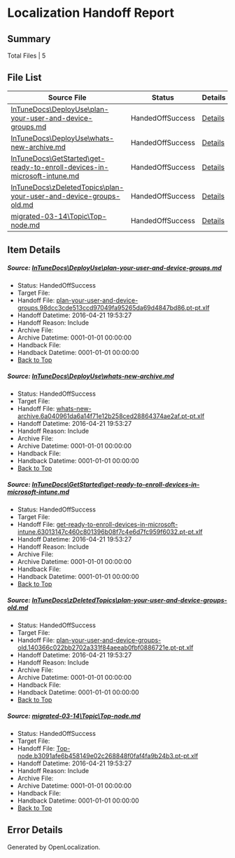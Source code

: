 # <a name='report-top'></a> Localization Handoff Report

## Summary
 Total Files | 5

## File List
 Source File | Status | Details 
 ----------- | ------ | ------- 
 [InTuneDocs\DeployUse\plan-your-user-and-device-groups.md](https://github.com/Microsoft/IntuneDocs-pr/blob/03896270f3c0e48e445d6df1c8846d0cf0b4571f/InTuneDocs/DeployUse/plan-your-user-and-device-groups.md) | HandedOffSuccess | [Details](#6983853d4cd548473e66053fc3335ad0cbaf03b0242)
 [InTuneDocs\DeployUse\whats-new-archive.md](https://github.com/Microsoft/IntuneDocs-pr/blob/03896270f3c0e48e445d6df1c8846d0cf0b4571f/InTuneDocs/DeployUse/whats-new-archive.md) | HandedOffSuccess | [Details](#0625d00583e3778c808746d2938344349dcc9a1e290)
 [InTuneDocs\GetStarted\get-ready-to-enroll-devices-in-microsoft-intune.md](https://github.com/Microsoft/IntuneDocs-pr/blob/03896270f3c0e48e445d6df1c8846d0cf0b4571f/InTuneDocs/GetStarted/get-ready-to-enroll-devices-in-microsoft-intune.md) | HandedOffSuccess | [Details](#c34ffe0a1881b8b1c3f2cf453b76ee8c5fe9173a507)
 [InTuneDocs\zDeletedTopics\plan-your-user-and-device-groups-old.md](https://github.com/Microsoft/IntuneDocs-pr/blob/03896270f3c0e48e445d6df1c8846d0cf0b4571f/InTuneDocs/zDeletedTopics/plan-your-user-and-device-groups-old.md) | HandedOffSuccess | [Details](#c69e2b425499d554a9b12d5154f6be19894ea8ed1496)
 [migrated-03-14\Topic\Top-node.md](https://github.com/Microsoft/IntuneDocs-pr/blob/109448161b2c13bc2c5ef6ea43b01b4a84dc0853/migrated-03-14/Topic/Top-node.md) | HandedOffSuccess | [Details](#ddb5382863438558c6f979c03c261bb061b3de5a2211)

## Item Details
##### <a name='6983853d4cd548473e66053fc3335ad0cbaf03b0242'></a> Source: [InTuneDocs\DeployUse\plan-your-user-and-device-groups.md](https://github.com/Microsoft/IntuneDocs-pr/blob/03896270f3c0e48e445d6df1c8846d0cf0b4571f/InTuneDocs/DeployUse/plan-your-user-and-device-groups.md)
* Status: HandedOffSuccess
* Target File: 
* Handoff File: [plan-your-user-and-device-groups.98dcc3cde513ccd97049fa95265da69d4847bd86.pt-pt.xlf](https://github.com/Microsoft/EM.handoff/blob/c823aaae13924156357a89727b6a4cd9563b3f09/ol-handoff/Microsoft/IntuneDocs-pr.pt-pt/master/plan-your-user-and-device-groups.98dcc3cde513ccd97049fa95265da69d4847bd86.pt-pt.xlf)
* Handoff Datetime: 2016-04-21 19:53:27
* Handoff Reason: Include
* Archive File: 
* Archive Datetime: 0001-01-01 00:00:00
* Handback File: 
* Handback Datetime: 0001-01-01 00:00:00
* [Back to Top](#report-top)

##### <a name='0625d00583e3778c808746d2938344349dcc9a1e290'></a> Source: [InTuneDocs\DeployUse\whats-new-archive.md](https://github.com/Microsoft/IntuneDocs-pr/blob/03896270f3c0e48e445d6df1c8846d0cf0b4571f/InTuneDocs/DeployUse/whats-new-archive.md)
* Status: HandedOffSuccess
* Target File: 
* Handoff File: [whats-new-archive.6a040961da6a14f71e12b258ced28864374ae2af.pt-pt.xlf](https://github.com/Microsoft/EM.handoff/blob/c823aaae13924156357a89727b6a4cd9563b3f09/ol-handoff/Microsoft/IntuneDocs-pr.pt-pt/master/whats-new-archive.6a040961da6a14f71e12b258ced28864374ae2af.pt-pt.xlf)
* Handoff Datetime: 2016-04-21 19:53:27
* Handoff Reason: Include
* Archive File: 
* Archive Datetime: 0001-01-01 00:00:00
* Handback File: 
* Handback Datetime: 0001-01-01 00:00:00
* [Back to Top](#report-top)

##### <a name='c34ffe0a1881b8b1c3f2cf453b76ee8c5fe9173a507'></a> Source: [InTuneDocs\GetStarted\get-ready-to-enroll-devices-in-microsoft-intune.md](https://github.com/Microsoft/IntuneDocs-pr/blob/03896270f3c0e48e445d6df1c8846d0cf0b4571f/InTuneDocs/GetStarted/get-ready-to-enroll-devices-in-microsoft-intune.md)
* Status: HandedOffSuccess
* Target File: 
* Handoff File: [get-ready-to-enroll-devices-in-microsoft-intune.63013147c460c801396b08f7c4e6d7fc959f6032.pt-pt.xlf](https://github.com/Microsoft/EM.handoff/blob/c823aaae13924156357a89727b6a4cd9563b3f09/ol-handoff/Microsoft/IntuneDocs-pr.pt-pt/master/get-ready-to-enroll-devices-in-microsoft-intune.63013147c460c801396b08f7c4e6d7fc959f6032.pt-pt.xlf)
* Handoff Datetime: 2016-04-21 19:53:27
* Handoff Reason: Include
* Archive File: 
* Archive Datetime: 0001-01-01 00:00:00
* Handback File: 
* Handback Datetime: 0001-01-01 00:00:00
* [Back to Top](#report-top)

##### <a name='c69e2b425499d554a9b12d5154f6be19894ea8ed1496'></a> Source: [InTuneDocs\zDeletedTopics\plan-your-user-and-device-groups-old.md](https://github.com/Microsoft/IntuneDocs-pr/blob/03896270f3c0e48e445d6df1c8846d0cf0b4571f/InTuneDocs/zDeletedTopics/plan-your-user-and-device-groups-old.md)
* Status: HandedOffSuccess
* Target File: 
* Handoff File: [plan-your-user-and-device-groups-old.140366c022bb2702a331f84aeeab0fbf0886721e.pt-pt.xlf](https://github.com/Microsoft/EM.handoff/blob/c823aaae13924156357a89727b6a4cd9563b3f09/ol-handoff/Microsoft/IntuneDocs-pr.pt-pt/master/plan-your-user-and-device-groups-old.140366c022bb2702a331f84aeeab0fbf0886721e.pt-pt.xlf)
* Handoff Datetime: 2016-04-21 19:53:27
* Handoff Reason: Include
* Archive File: 
* Archive Datetime: 0001-01-01 00:00:00
* Handback File: 
* Handback Datetime: 0001-01-01 00:00:00
* [Back to Top](#report-top)

##### <a name='ddb5382863438558c6f979c03c261bb061b3de5a2211'></a> Source: [migrated-03-14\Topic\Top-node.md](https://github.com/Microsoft/IntuneDocs-pr/blob/109448161b2c13bc2c5ef6ea43b01b4a84dc0853/migrated-03-14/Topic/Top-node.md)
* Status: HandedOffSuccess
* Target File: 
* Handoff File: [Top-node.b3091afe6b458149e02c268848f0faf4fa9b24b3.pt-pt.xlf](https://github.com/Microsoft/EM.handoff/blob/c823aaae13924156357a89727b6a4cd9563b3f09/ol-handoff/Microsoft/IntuneDocs-pr.pt-pt/master/Top-node.b3091afe6b458149e02c268848f0faf4fa9b24b3.pt-pt.xlf)
* Handoff Datetime: 2016-04-21 19:53:27
* Handoff Reason: Include
* Archive File: 
* Archive Datetime: 0001-01-01 00:00:00
* Handback File: 
* Handback Datetime: 0001-01-01 00:00:00
* [Back to Top](#report-top)


## Error Details

Generated by OpenLocalization.
